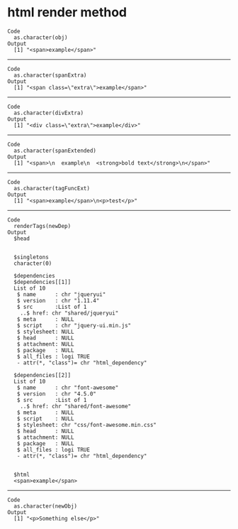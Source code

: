 # html render method

    Code
      as.character(obj)
    Output
      [1] "<span>example</span>"

---

    Code
      as.character(spanExtra)
    Output
      [1] "<span class=\"extra\">example</span>"

---

    Code
      as.character(divExtra)
    Output
      [1] "<div class=\"extra\">example</div>"

---

    Code
      as.character(spanExtended)
    Output
      [1] "<span>\n  example\n  <strong>bold text</strong>\n</span>"

---

    Code
      as.character(tagFuncExt)
    Output
      [1] "<span>example</span>\n<p>test</p>"

---

    Code
      renderTags(newDep)
    Output
      $head
      
      
      $singletons
      character(0)
      
      $dependencies
      $dependencies[[1]]
      List of 10
       $ name      : chr "jqueryui"
       $ version   : chr "1.11.4"
       $ src       :List of 1
        ..$ href: chr "shared/jqueryui"
       $ meta      : NULL
       $ script    : chr "jquery-ui.min.js"
       $ stylesheet: NULL
       $ head      : NULL
       $ attachment: NULL
       $ package   : NULL
       $ all_files : logi TRUE
       - attr(*, "class")= chr "html_dependency"
      
      $dependencies[[2]]
      List of 10
       $ name      : chr "font-awesome"
       $ version   : chr "4.5.0"
       $ src       :List of 1
        ..$ href: chr "shared/font-awesome"
       $ meta      : NULL
       $ script    : NULL
       $ stylesheet: chr "css/font-awesome.min.css"
       $ head      : NULL
       $ attachment: NULL
       $ package   : NULL
       $ all_files : logi TRUE
       - attr(*, "class")= chr "html_dependency"
      
      
      $html
      <span>example</span>
      

---

    Code
      as.character(newObj)
    Output
      [1] "<p>Something else</p>"

